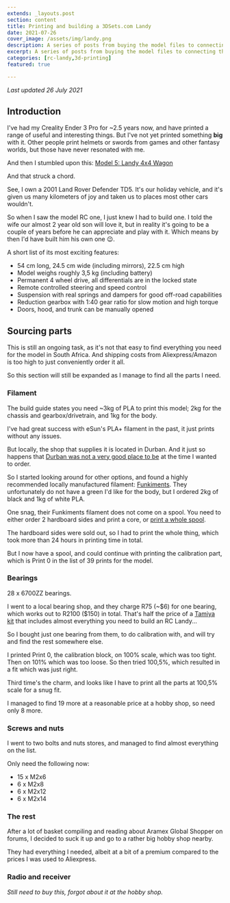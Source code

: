```yaml
---
extends: _layouts.post
section: content
title: Printing and building a 3DSets.com Landy
date: 2021-07-26
cover_image: /assets/img/landy.png
description: A series of posts from buying the model files to connecting the battery one day.
excerpt: A series of posts from buying the model files to connecting the battery one day.
categories: [rc-landy,3d-printing]
featured: true

---
```


*Last updated 26 July 2021*

## Introduction

I've had my Creality Ender 3 Pro for ~2.5 years now, and have printed a range of useful and interesting things. But I've not yet printed something **big** with it. Other people print helmets or swords from games and other fantasy worlds, but those have never resonated with me.

And then I stumbled upon this: [Model 5: Landy 4x4 Wagon](https://www.3dsets.com/product/model-5-landy-4x4-wagon/)

And that struck a chord.

See, I own a 2001 Land Rover Defender TD5. It's our holiday vehicle, and it's given us many kilometers of joy and taken us to places most other cars wouldn't.

So when I saw the model RC one, I just knew I had to build one. I told the wife our almost 2 year old son will love it, but in reality it's going to be a couple of years before he can appreciate and play with it. Which means by then I'd have built him his own one 😉.

A short list of its most exciting features:

- 54 cm long, 24.5 cm wide (including mirrors), 22.5 cm high
- Model weighs roughly 3,5 kg (including battery)
- Permanent 4 wheel drive, all differentials are in the locked state
- Remote controlled steering and speed control
- Suspension with real springs and dampers for good off-road capabilities
- Reduction gearbox with 1:40 gear ratio for slow motion and high torque
- Doors, hood, and trunk can be manually opened

## Sourcing parts

This is still an ongoing task, as it's not that easy to find everything you need for the model in South Africa. And shipping costs from Aliexpress/Amazon is too high to just conveniently order it all.

So this section will still be expanded as I manage to find all the parts I need.

### Filament
The build guide states you need ~3kg of PLA to print this model; 2kg for the chassis and gearbox/drivetrain, and 1kg for the body.

I've had great success with eSun's PLA+ filament in the past, it just prints without any issues.

But locally, the shop that supplies it is located in Durban. And it just so happens that [Durban was not a very good place to be](https://www.bbc.com/news/world-africa-57822460) at the time I wanted to order.

So I started looking around for other options, and found a highly recommended locally manufactured filament: [Funkiments](https://www.funkiments.co.za/). They unfortunately do not have a green I'd like for the body, but I ordered 2kg of black and 1kg of white PLA.

One snag, their Funkiments filament does not come on a spool. You need to either order 2 hardboard sides and print a core, or [print a whole spool](https://www.funkiments.co.za/2020/11/12/how-to-use-our-printed-filament-spool/).

The hardboard sides were sold out, so I had to print the whole thing, which took more than 24 hours in printing time in total.

<x-image src="/assets/img/funkiments_spool.jpg" title="Funkiments printed spool, with black PLA loaded" />

But I now have a spool, and could continue with printing the calibration part, which is Print 0 in the list of 39 prints for the model.

### Bearings

28 x 6700ZZ bearings.

I went to a local bearing shop, and they charge R75 (~\$6) for one bearing, which works out to R2100 (\$150) in total. That's half the price of a [Tamiya kit](https://jixhobbies.co.za/collections/r-c-crawler-trucks/products/tam58657) that includes almost everything you need to build an RC Landy...

So I bought just one bearing from them, to do calibration with, and will try and find the rest somewhere else.

I printed Print 0, the calibration block, on 100% scale, which was too tight. Then on 101% which was too loose. So then tried 100,5%, which resulted in a fit which was just right.

<x-image src="/assets/img/calibration.png" title="Calibration prints" />

Third time's the charm, and looks like I have to print all the parts at 100,5% scale for a snug fit.

I managed to find 19 more at a reasonable price at a hobby shop, so need only 8 more.

### Screws and nuts

I went to two bolts and nuts stores, and managed to find almost everything on the list.

Only need the following now:

- 15 x M2x6
- 6 x M2x8
- 6 x M2x12
- 6 x M2x14

<x-image src="/assets/img/bolts_and_nuts.jpg" title="Lots of bolts and nuts" />


### The rest

After a lot of basket compiling and reading about Aramex Global Shopper on forums, I decided to suck it up and go to a rather big hobby shop nearby.

They had everything I needed, albeit at a bit of a premium compared to the prices I was used to Aliexpress.

### Radio and receiver

*Still need to buy this, forgot about it at the hobby shop.*
